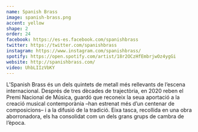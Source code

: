 ```yaml
---
name: Spanish Brass
image: spanish-brass.png
accent: yellow
shape: 2
order: 24
facebook: https://es-es.facebook.com/spanishbrass
twitter: https://twitter.com/spanishbrass
instagram: https://www.instagram.com/spanishbrass/
spotify: https://open.spotify.com/artist/18r2OCzHfEmbrjwOz4ygGi
website: http://spanishbrass.com/
video: UhbLIIzVbKY
---
```


L’Spanish Brass és un dels quintets de metall més rellevants de l’escena internacional. Després de tres dècades de trajectòria, en 2020 reben el Premi Nacional de Música, guardó que reconeix la seua aportació a la creació musical contemporània –han estrenat més d’un centenar de composicions– i a la difusió de la tradició. Eixa tasca, recollida en una obra aborronadora, els ha consolidat com un dels grans grups de cambra de l’època.
